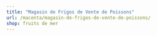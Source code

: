 ```yaml
---
title: "Magasin de Frigos de Vente de Poissons"
url: /macenta/magasin-de-frigos-de-vente-de-poissons/
shop: fruits de mer
---
```

